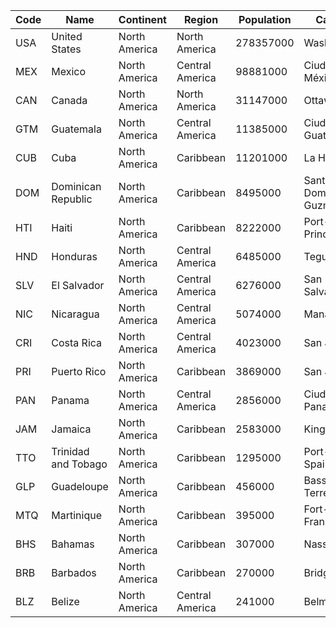 | Code | Name | Continent | Region | Population | Capital |
| --- | --- | --- | --- | --- | --- |
| USA | United States | North America | North America | 278357000 | Washington |
| MEX | Mexico | North America | Central America | 98881000 | Ciudad de México |
| CAN | Canada | North America | North America | 31147000 | Ottawa |
| GTM | Guatemala | North America | Central America | 11385000 | Ciudad de Guatemala |
| CUB | Cuba | North America | Caribbean | 11201000 | La Habana |
| DOM | Dominican Republic | North America | Caribbean | 8495000 | Santo Domingo de Guzmán |
| HTI | Haiti | North America | Caribbean | 8222000 | Port-au-Prince |
| HND | Honduras | North America | Central America | 6485000 | Tegucigalpa |
| SLV | El Salvador | North America | Central America | 6276000 | San Salvador |
| NIC | Nicaragua | North America | Central America | 5074000 | Managua |
| CRI | Costa Rica | North America | Central America | 4023000 | San José |
| PRI | Puerto Rico | North America | Caribbean | 3869000 | San Juan |
| PAN | Panama | North America | Central America | 2856000 | Ciudad de Panamá |
| JAM | Jamaica | North America | Caribbean | 2583000 | Kingston |
| TTO | Trinidad and Tobago | North America | Caribbean | 1295000 | Port-of-Spain |
| GLP | Guadeloupe | North America | Caribbean | 456000 | Basse-Terre |
| MTQ | Martinique | North America | Caribbean | 395000 | Fort-de-France |
| BHS | Bahamas | North America | Caribbean | 307000 | Nassau |
| BRB | Barbados | North America | Caribbean | 270000 | Bridgetown |
| BLZ | Belize | North America | Central America | 241000 | Belmopan |
